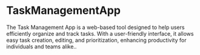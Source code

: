 # TaskManagementApp
The Task Management App is a web-based tool designed to help users efficiently organize and track tasks. With a user-friendly interface, it allows easy task creation, editing, and prioritization, enhancing productivity for individuals and teams alike..
